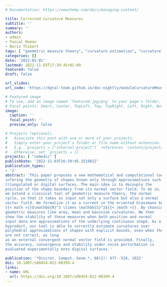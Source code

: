```yaml
---
# Documentation: https://wowchemy.com/docs/managing-content/

title: Corrected Curvature Measures
subtitle: ''
summary: ''
authors:
- admin
- Pascal Romon
- Boris Thibert
tags: [ "geometric measure theory", "curvature estimation", "curvature measures", "digital geometry", "digital surface", "polgonal mesh", "discrete geometric estimator", "3D", "multigrid convergence" ]
categories: []
date: '2022-01-01'
lastmod: 2022-11-03T17:39:45+01:00
featured: false
draft: false

url_slides: 
url_code: 'https://dgtal-team.github.io/doc-nightly/moduleCurvatureMeasures.html'

# Featured image
# To use, add an image named `featured.jpg/png` to your page's folder.
# Focal points: Smart, Center, TopLeft, Top, TopRight, Left, Right, BottomLeft, Bottom, BottomRight.
image:
  caption: ''
  focal_point: ''
  preview_only: false

# Projects (optional).
#   Associate this post with one or more of your projects.
#   Simply enter your project's folder or file name without extension.
#   E.g. `projects = ["internal-project"]` references `content/project/deep-learning/index.md`.
#   Otherwise, set `projects = []`.
projects: [ "comedic" ]
publishDate: '2022-11-03T16:39:45.151982Z'
publication_types:
- '2'
abstract: 'This paper proposes a new mathematical and computational tool for
infering the geometry of shapes known only through approximations such as
triangulated or digital surfaces. The main idea is to decouple the
position of the shape boundary from its normal vector field. To do so,
we extend a classical tool of geometric measure theory, the normal
cycle, so that it takes as input not only a surface but also a normal
vector field. We formalize it as a current in the oriented Grassmann bundle
{{< math >}}$\mathbb{R}^3 \times \mathbb{S}^2${{< /math >}}. By choosing adequate differential forms, we define
geometric measures like area, mean and Gaussian curvatures. We then
show the stability of these measures when both position and normal
input data are approximations of the underlying continuous shape. As a
byproduct, our tool is able to correctly estimate curvatures over
polyhedral approximations of shapes with explicit bounds, even when their natural normal
are not correct, as long
as an external convergent normal vector field is provided. Finally,
the accuracy, convergence and stability under noise perturbation is
evaluated experimentally onto digital surfaces.'

publication: '*Discret. Comput. Geom.*, 68(2): 477--524, 2022'
doi: 10.1007/s00454-022-00399-4
links:
- name: URL
  url: https://doi.org/10.1007/s00454-022-00399-4
---
```

